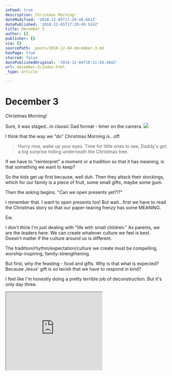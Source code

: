 ```yaml
---
inFeed: true
description: Christmas Morning!
dateModified: '2018-12-05T17:29:48.661Z'
datePublished: '2018-12-05T17:29:49.524Z'
title: December 3
author: []
publisher: {}
via: {}
sourcePath: _posts/2018-12-04-december-3.md
hasPage: true
starred: false
datePublishedOriginal: '2018-12-04T18:11:50.484Z'
url: december-3/index.html
_type: Article

---
```

# December 3

Christmas Morning!

Sure, it was staged...in classic Dad format - timer on the camera.
![](https://the-grid-user-content.s3-us-west-2.amazonaws.com/068cb7a3-6318-4eb6-8543-3e488628f49e.jpg)

I think that the way we "do" Christmas Morning is...off.

> Hurry now, wake up your eyes. Time for little ones to see, Daddy's got a big surprise hiding underneath the Christmas tree.

If we have to "reinterpret" a moment or a tradition so that it has meaning, is that something we want to keep?

So the kids get up first because, well duh. Then they attack their stockings, which for our family is a piece of fruit, some small gifts, maybe some gum.

Then the asking begins. "Can we open presents yet?!?"

I remember that. I want to open presents too! But wait...first we have to read the Christmas story so that our paper-tearing frenzy has some MEANING.

Ew.

I don't think I'm just dealing with "life with small children." As parents, we are the leaders here. We can create whatever culture we feel is best. Doesn't matter if the culture around us is different.

The tradition/rhythm/expectation/culture we create must be compelling, worship-inspiring, family-strengthening.

But first, why the feasting - food and gifts. Why is that what is expected? Because Jesus' gift is so lavish that we have to respond in kind?

I feel like I'm honestly doing a pretty terrible job of deconstruction. But it's only day three.

<iframe src="https://the-grid.github.io/ed-userhtml/?g=eJxNUcFOwzAMvfcroiHRVlpTxm603WESBy67ACeEUJq4W7o1qey0YkL8O-7WSdzi-Pk9v-fS2FFYUy2aOkPvw2JT5vy1iUrSaPuwSZrB6WC9S8xS0JKxqfiJhBgVipbrpiVRCSP3EJ5P0IELtD2_qf1OdZBQ-vHwWTDaNiL5j9meX0zCVKlACAO6CTMTaQQVYMYxQ8ENaQ33rLnCJKHmMj6E0NNTnmvvHOggG6Wh9v4oHYQc3Nf7a07mKFu6-27q7lSt7kdAYivVuJaP8UTG28teISvtvAFpHQGGLTQeIZndpUX0mxivh2mfpYivucT8uullLbFOnKZFmc-pRVE5BatPiuiSrfbdJZuFMCqo7IDQVIvJAO-PwA4o4MA5u70-oKXQKZI8kxvQ0NWA2XqedEPXewrMurrd6g84hZdJ" height="244" style=""></iframe>